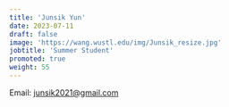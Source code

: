 ```yaml
---
title: 'Junsik Yun'
date: 2023-07-11
draft: false
image: 'https://wang.wustl.edu/img/Junsik_resize.jpg'
jobtitle: 'Summer Student'
promoted: true
weight: 55
---
```

Email: junsik2021@gmail.com
